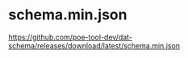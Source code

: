 # schema.min.json

https://github.com/poe-tool-dev/dat-schema/releases/download/latest/schema.min.json